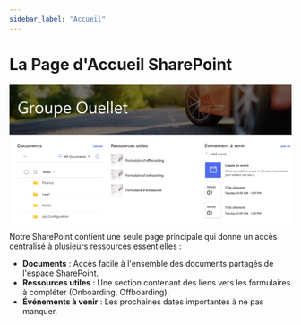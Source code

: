 ```yaml
---
sidebar_label: "Accueil"
---
```


# La Page d'Accueil SharePoint

![](/img/sharepoint-accueil-no-annotation.png)

Notre SharePoint contient une seule page principale qui donne un accès centralisé à plusieurs ressources essentielles :

* **Documents** : Accès facile à l'ensemble des documents partagés de l'espace SharePoint.
* **Ressources utiles** : Une section contenant des liens vers les formulaires à compléter (Onboarding, Offboarding).
* **Événements à venir** : Les prochaines dates importantes à ne pas manquer.